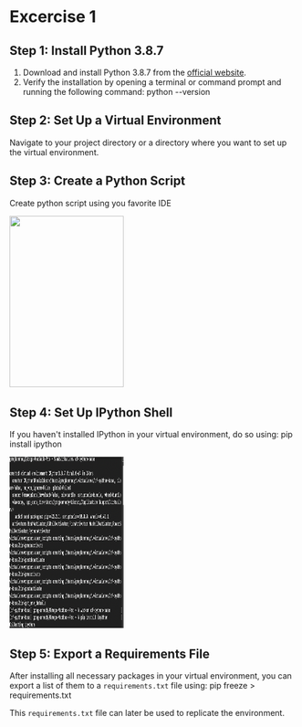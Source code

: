 # Excercise 1

## Step 1: Install Python 3.8.7

1. Download and install Python 3.8.7 from the [official website](https://www.python.org/downloads/).
2. Verify the installation by opening a terminal or command prompt and running the following command:
python --version

## Step 2: Set Up a Virtual Environment

Navigate to your project directory or a directory where you want to set up the virtual environment.

## Step 3: Create a Python Script

Create python script using you favorite IDE

<img src="1.1/iPythonAdd.png" width="200px" height="300px" />

## Step 4: Set Up IPython Shell

If you haven't installed IPython in your virtual environment, do so using:
pip install ipython

<img src="1.1/ipython.png" width="200px" height="300px" />

## Step 5: Export a Requirements File

After installing all necessary packages in your virtual environment, you can export a list of them to a `requirements.txt` file using:
pip freeze > requirements.txt

This `requirements.txt` file can later be used to replicate the environment.
